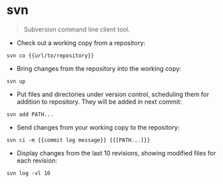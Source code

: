 # svn

> Subversion command line client tool.

- Check out a working copy from a repository:

`svn co {{url/to/repository}}`

- Bring changes from the repository into the working copy:

`svn up`

- Put files and directories under version control, scheduling them for addition to repository. They will be added in next commit:

`svn add PATH...`

- Send changes from your working copy to the repository:

`svn ci -m {{commit log message}} {{[PATH...]}}`

- Display changes from the last 10 revisions, showing modified files for each revision:

`svn log -vl 10`

